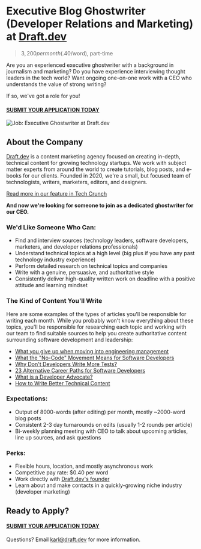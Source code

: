 # Executive Blog Ghostwriter (Developer Relations and Marketing) at [Draft.dev](https://draft.dev/)
> $3,200 per month ($.40/word), part-time

Are you an experienced executive ghostwriter with a background in journalism and marketing? Do you have experience interviewing thought leaders in the tech world? Want ongoing one-on-one work with a CEO who understands the value of strong writing?

If so, we've got a role for you!

#### [SUBMIT YOUR APPLICATION TODAY](https://airtable.com/shrd75lL9JbctxuMs)

![Job: Executive Ghostwriter at Draft.dev](https://draft.dev/learn/assets/posts/img_0990.png)

## About the Company
[Draft.dev](https://draft.dev/) is a content marketing agency focused on creating in-depth, technical content for growing technology startups. We work with subject matter experts from around the world to create tutorials, blog posts, and e-books for our clients. Founded in 2020, we're a small, but focused team of technologists, writers, marketers, editors, and designers.

[Read more in our feature in Tech Crunch](https://techcrunch.com/2021/07/29/draft-dev-ceo-karl-hughes-on-the-importance-of-using-experts-in-developer-marketing/)

**And now we're looking for someone to join as a dedicated ghostwriter for our CEO.**

### We'd Like Someone Who Can:
- Find and interview sources (technology leaders, software developers, marketers, and developer relations professionals)
- Understand technical topics at a high level (big plus if you have any past technology industry experience)
- Perform detailed research on technical topics and companies
- Write with a genuine, persuasive, and authoritative style
- Consistently deliver high-quality written work on deadline with a positive attitude and learning mindset

### The Kind of Content You'll Write
Here are some examples of the types of articles you'll be responsible for writing each month. While you probably won't know everything about these topics, you'll be responsible for researching each topic and working with our team to find suitable sources to help you create authoritative content surrounding software development and leadership:

- [What you give up when moving into engineering management](https://stackoverflow.blog/2022/02/23/what-you-give-up-when-moving-into-engineering-management/)
- [What the "No-Code" Movement Means for Software Developers](https://www.telerik.com/blogs/what-no-code-movement-means-for-software-developers)
- [Why Don't Developers Write More Tests?](https://dzone.com/articles/why-dont-developers-write-more-tests)
- [23 Alternative Career Paths for Software Developers](https://www.freecodecamp.org/news/alternative-career-paths/)
- [What is a Developer Advocate?](https://draft.dev/learn/what-is-a-developer-advocate)
- [How to Write Better Technical Content](https://draft.dev/learn/technical-content)

### Expectations:
- Output of 8000-words (after editing) per month, mostly ~2000-word blog posts
- Consistent 2-3 day turnarounds on edits (usually 1-2 rounds per article)
- Bi-weekly planning meeting with CEO to talk about upcoming articles, line up sources, and ask questions

### Perks:
- Flexible hours, location, and mostly asynchronous work
- Competitive pay rate: $0.40 per word
- Work directly with [Draft.dev's founder](https://www.linkedin.com/in/karllhughes)
- Learn about and make contacts in a quickly-growing niche industry (developer marketing)

## Ready to Apply?

#### [SUBMIT YOUR APPLICATION TODAY](https://airtable.com/shrd75lL9JbctxuMs)

Questions? Email [karl@draft.dev](mailto:karl@draft.dev) for more information.
